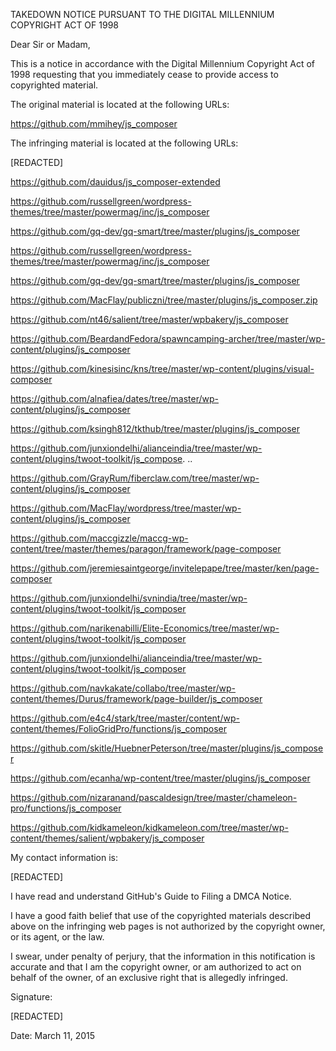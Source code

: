 TAKEDOWN NOTICE PURSUANT TO THE DIGITAL MILLENNIUM COPYRIGHT ACT OF 1998

Dear Sir or Madam,

This is a notice in accordance with the Digital Millennium Copyright Act of
1998 requesting that you immediately cease to provide access to copyrighted
material.

The original material is located at the following URLs:

https://github.com/mmihey/js_composer

The infringing material is located at the following URLs:

[REDACTED]

https://github.com/dauidus/js_composer-extended

https://github.com/russellgreen/wordpress-themes/tree/master/powermag/inc/js_composer

https://github.com/gq-dev/gq-smart/tree/master/plugins/js_composer

https://github.com/russellgreen/wordpress-themes/tree/master/powermag/inc/js_composer

https://github.com/gq-dev/gq-smart/tree/master/plugins/js_composer

https://github.com/MacFlay/publiczni/tree/master/plugins/js_composer.zip

https://github.com/nt46/salient/tree/master/wpbakery/js_composer

https://github.com/BeardandFedora/spawncamping-archer/tree/master/wp-content/plugins/js_composer

https://github.com/kinesisinc/kns/tree/master/wp-content/plugins/visual-composer

https://github.com/alnafiea/dates/tree/master/wp-content/plugins/js_composer

https://github.com/ksingh812/tkthub/tree/master/plugins/js_composer

https://github.com/junxiondelhi/alianceindia/tree/master/wp-content/plugins/twoot-toolkit/js_compose.
..

https://github.com/GrayRum/fiberclaw.com/tree/master/wp-content/plugins/js_composer

https://github.com/MacFlay/wordpress/tree/master/wp-content/plugins/js_composer

https://github.com/maccgizzle/maccg-wp-content/tree/master/themes/paragon/framework/page-composer

https://github.com/jeremiesaintgeorge/invitelepape/tree/master/ken/page-composer

https://github.com/junxiondelhi/svnindia/tree/master/wp-content/plugins/twoot-toolkit/js_composer

https://github.com/narikenabilli/Elite-Economics/tree/master/wp-content/plugins/twoot-toolkit/js_composer

https://github.com/junxiondelhi/alianceindia/tree/master/wp-content/plugins/twoot-toolkit/js_composer

https://github.com/navkakate/collabo/tree/master/wp-content/themes/Durus/framework/page-builder/js_composer

https://github.com/e4c4/stark/tree/master/content/wp-content/themes/FolioGridPro/functions/js_composer

https://github.com/skitle/HuebnerPeterson/tree/master/plugins/js_composer

https://github.com/ecanha/wp-content/tree/master/plugins/js_composer

https://github.com/nizaranand/pascaldesign/tree/master/chameleon-pro/functions/js_composer

https://github.com/kidkameleon/kidkameleon.com/tree/master/wp-content/themes/salient/wpbakery/js_composer


My contact information is:

[REDACTED]

I have read and understand GitHub's Guide to Filing a DMCA Notice.

I have a good faith belief that use of the copyrighted materials described
above on the infringing web pages is not authorized by the copyright owner,
or its agent, or the law.

I swear, under penalty of perjury, that the information in this
notification is accurate and that I am the copyright owner, or am
authorized to act on behalf of the owner, of an exclusive right that is
allegedly infringed.

Signature:

[REDACTED]

Date: March 11, 2015
